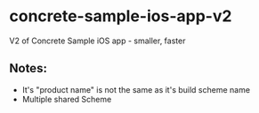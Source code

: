 concrete-sample-ios-app-v2
==========================

V2 of Concrete Sample iOS app - smaller, faster


## Notes:

* It's "product name" is not the same as it's build scheme name
* Multiple shared Scheme

